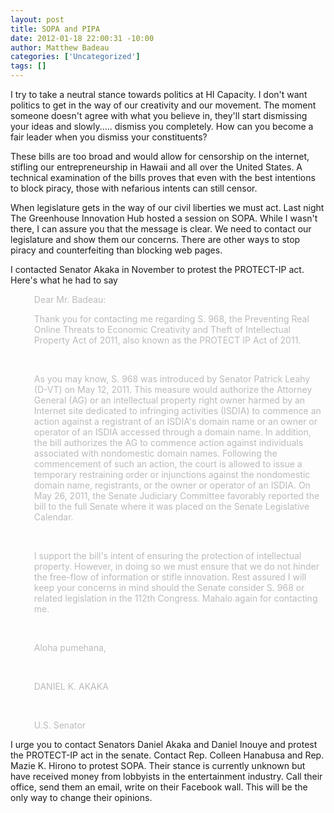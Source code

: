 ```yaml
--- 
layout: post
title: SOPA and PIPA
date: 2012-01-18 22:00:31 -10:00
author: Matthew Badeau
categories: ['Uncategorized']
tags: []
---
```

I try to take a neutral stance towards politics at HI Capacity. I don't want politics to get in the way of our creativity and our movement. The moment someone doesn't agree with what you believe in, they'll start dismissing your ideas and slowly..... dismiss you completely. How can you become a fair leader when you dismiss your constituents?

These bills are too broad and would allow for censorship on the internet, stifling our entrepreneurship in Hawaii and all over the United States. A technical examination of the bills proves that even with the best intentions to block piracy, those with nefarious intents can still censor.

When legislature gets in the way of our civil liberties we must act. Last night The Greenhouse Innovation Hub hosted a session on SOPA. While I wasn't there, I can assure you that the message is clear. We need to contact our legislature and show them our concerns. There are other ways to stop piracy and counterfeiting than blocking web pages.

I contacted Senator Akaka in November to protest the PROTECT-IP act. Here's what he had to say

<blockquote style="border: none; background-color: transparent; color: #BBBBBB;">
<p>
Dear Mr. Badeau:
</p><p>
Thank you for contacting me regarding S. 968, the Preventing Real Online Threats to Economic Creativity and Theft of Intellectual Property Act of 2011, also known as the PROTECT IP Act of 2011.
</p><br/><p>
As you may know, S. 968 was introduced by Senator Patrick Leahy (D-VT) on May 12, 2011. This measure would authorize the Attorney General (AG) or an intellectual property right owner harmed by an Internet site dedicated to infringing activities (ISDIA) to commence an action against a registrant of an ISDIA's domain name or an owner or operator of an ISDIA accessed through a domain name. In addition, the bill authorizes the AG to commence action against individuals associated with nondomestic domain names. Following the commencement of such an action, the court is allowed to issue a temporary restraining order or injunctions against the nondomestic domain name, registrants, or the owner or operator of an ISDIA. On May 26, 2011, the Senate Judiciary Committee favorably reported the bill to the full Senate where it was placed on the Senate Legislative Calendar.
</p><br/><p>
I support the bill's intent of ensuring the protection of intellectual property. However, in doing so we must ensure that we do not hinder the free-flow of information or stifle innovation. Rest assured I will keep your concerns in mind should the Senate consider S. 968 or related legislation in the 112th Congress. Mahalo again for contacting me.
</p><br/><p>
Aloha pumehana,
</p><br/><p>
DANIEL K. AKAKA
</p><br/><p>
U.S. Senator
</p>
</blockquote>

I urge you to contact Senators Daniel Akaka and Daniel Inouye and protest the PROTECT-IP act in the senate. Contact Rep. Colleen Hanabusa and Rep. Mazie K. Hirono to protest SOPA. Their stance is currently unknown but have received money from lobbyists in the entertainment industry. Call their office, send them an email, write on their Facebook wall. This will be the only way to change their opinions.